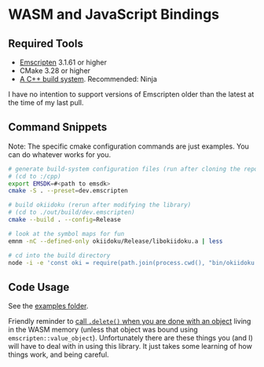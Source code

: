 <!-- SPDX-FileCopyrightText: 2020 David Fong -->
<!-- SPDX-License-Identifier: CC0-1.0 -->
<!-- cspell:dictionaries cpp-refined -->
# WASM and JavaScript Bindings

## Required Tools

- [Emscripten](https://emscripten.org/docs/getting_started/downloads.html) 3.1.61 or higher
- CMake 3.28 or higher
- [A C++ build system](https://cmake.org/cmake/help/latest/manual/cmake-generators.7.html). Recommended: Ninja

I have no intention to support versions of Emscripten older than the latest at the time of my last pull.

## Command Snippets

Note: The specific cmake configuration commands are just examples. You can do whatever works for you.

```sh
# generate build-system configuration files (run after cloning the repo)
# (cd to :/cpp)
export EMSDK=#<path to emsdk>
cmake -S . --preset=dev.emscripten

# build okiidoku (rerun after modifying the library)
# (cd to ./out/build/dev.emscripten)
cmake --build . --config=Release

# look at the symbol maps for fun
emnm -nC --defined-only okiidoku/Release/libokiidoku.a | less

# cd into the build directory
node -i -e 'const oki = require(path.join(process.cwd(), "bin/okiidoku.js"))'
```

## Code Usage

See the [examples folder](./examples/).

Friendly reminder to [call `.delete()` when you are done with an object](https://emscripten.org/docs/porting/connecting_cpp_and_javascript/embind.html#memory-management) living in the WASM memory (unless that object was bound using `emscripten::value_object`). Unfortunately there are these things you (and I) will have to deal with in using this library. It just takes some learning of how things work, and being careful.